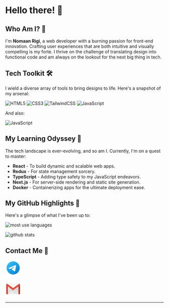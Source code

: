 # Hello there! 👋

## Who Am I? 🤔
I'm **Nomaan Rigi**, a web developer with a burning passion for front-end innovation. Crafting user experiences that are both intuitive and visually compelling is my forte. I thrive on the challenge of translating design into functional code and am always on the lookout for the next big thing in tech.

## Tech Toolkit 🛠️
I wield a diverse array of tools to bring designs to life. Here's a snapshot of my arsenal:

![HTML5](https://img.shields.io/badge/HTML5-E34F26?style=for-the-badge&logo=html5&logoColor=white)
![CSS3](https://img.shields.io/badge/CSS3-1572B6?style=for-the-badge&logo=css3&logoColor=white)
![TailwindCSS](https://img.shields.io/badge/Tailwind_CSS-38B2AC?style=for-the-badge&logo=tailwind-css&logoColor=white)
![JavaScript](https://img.shields.io/badge/JavaScript-323330?style=for-the-badge&logo=javascript&logoColor=F7DF1E)

And also:

![JavaScript](https://img.shields.io/badge/Python-FFD43B?style=for-the-badge&logo=python&logoColor=blue)

## My Learning Odyssey 🌱
The tech landscape is ever-evolving, and so am I. Currently, I'm on a quest to master:

- **React** - To build dynamic and scalable web apps.
- **Redux** - For state management sorcery.
- **TypeScript** - Adding type safety to my JavaScript endeavors.
- **Next.js** - For server-side rendering and static site generation.
- **Docker** - Containerizing apps for the ultimate deployment ease.

## My GitHub Highlights 🌟

Here's a glimpse of what I've been up to:

![most use languages](https://github-readme-stats.vercel.app/api/top-langs/?username=nomaan-07&layout=donut&theme=highcontrast)

![github stats](https://github-readme-stats.vercel.app/api?username=nomaan-07&show_icons=true&theme=highcontrast)

## Contact Me 📱


<a href="https://t.me/nomaan07dev"><img width="50x" height="50px" src="https://github.com/nomaan-07/nomaan-07/blob/main/icons8-telegram-96.png?raw=true" alt="Telegram"/></a>

<a href="mailto: nomaan07.dev@gmail.com"><img width="50px" height="50px" src="https://github.com/nomaan-07/nomaan-07/blob/main/icons8-gmail-96.png?raw=true" alt="Gmail"/></a>

---
